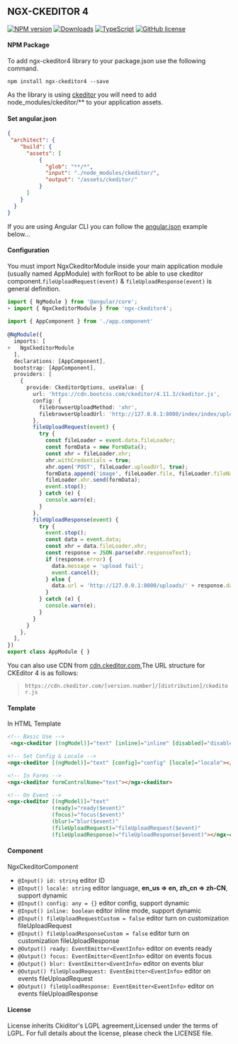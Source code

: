 ## NGX-CKEDITOR 4

[![NPM version](https://badge.fury.io/js/ngx-ckeditor4.png)](http://badge.fury.io/js/ngx-ckeditor4)
[![Downloads](https://img.shields.io/npm/dm/ngx-ckeditor4.svg?style=flat-square)](https://www.npmjs.com/package/ngx-ckeditor4)
[![TypeScript](https://img.shields.io/badge/%3C%2F%3E-TypeScript-blue.svg)](https://www.typescriptlang.org/)
[![GitHub license](https://img.shields.io/badge/license-LGPL2.1-blue.svg)](https://raw.githubusercontent.com/kainonly/ngx-ckeditor4.js/master/LICENSE)

#### NPM Package

To add ngx-ckeditor4 library to your package.json use the following command.

```shell
npm install ngx-ckeditor4 --save
```

As the library is using [ckeditor](https://ckeditor.com/docs/ckeditor4/latest/index.html) you will need to add node_modules/ckeditor/** to your application assets.

#### Set angular.json

```json
{
 "architect": {
    "build": {
      "assets": [
          {
            "glob": "**/*",
            "input": "./node_modules/ckeditor/",
            "output": "/assets/ckeditor/"
          }
      ]
    }
  }
}
```

If you are using Angular CLI you can follow the [angular.json](https://cli.angular.io/) example below...

#### Configuration

You must import NgxCkeditorModule inside your main application module (usually named AppModule) with forRoot to be able to use ckeditor component.`fileUploadRequest(event)` & `fileUploadResponse(event)` is general definition.

```typescript
import { NgModule } from '@angular/core';
+ import { NgxCkeditorModule } from 'ngx-ckeditor4';
 
import { AppComponent } from './app.component'
 
@NgModule({
  imports: [
+   NgxCkeditorModule
  ],
  declarations: [AppComponent],
  bootstrap: [AppComponent],
  providers: [
    {
      provide: CkeditorOptions, useValue: {
        url: 'https://cdn.bootcss.com/ckeditor/4.11.3/ckeditor.js',
        config: {
          filebrowserUploadMethod: 'xhr',
          filebrowserUploadUrl: 'http://127.0.0.1:8000/index/index/uploads',
        },
        fileUploadRequest(event) {
          try {
            const fileLoader = event.data.fileLoader;
            const formData = new FormData();
            const xhr = fileLoader.xhr;
            xhr.withCredentials = true;
            xhr.open('POST', fileLoader.uploadUrl, true);
            formData.append('image', fileLoader.file, fileLoader.fileName);
            fileLoader.xhr.send(formData);
            event.stop();
          } catch (e) {
            console.warn(e);
          }
        },
        fileUploadResponse(event) {
          try {
            event.stop();
            const data = event.data;
            const xhr = data.fileLoader.xhr;
            const response = JSON.parse(xhr.responseText);
            if (response.error) {
              data.message = 'upload fail';
              event.cancel();
            } else {
              data.url = 'http://127.0.0.1:8000/uploads/' + response.data.save_name;
            }
          } catch (e) {
            console.warn(e);
          }
        }
      }
    },
  ],
})
export class AppModule { }
```

You can also use CDN from [cdn.ckeditor.com](http://cdn.ckeditor.com/),The URL structure for CKEditor 4 is as follows:

> `https://cdn.ckeditor.com/[version.number]/[distribution]/ckeditor.js`

#### Template

In HTML Template

```html
<!-- Basic Use -->
 <ngx-ckeditor [(ngModel)]="text" [inline]="inline" [disabled]="disabled"></ngx-ckeditor>

<!-- Set Config & Locale -->
<ngx-ckeditor [(ngModel)]="text" [config]="config" [locale]="locale"></ngx-ckeditor>

<!-- In Forms -->
<ngx-ckeditor formControlName="text"></ngx-ckeditor>

<!-- On Event -->
<ngx-ckeditor [(ngModel)]="text" 
              (ready)="ready($event)"
              (focus)="focus($event)"
              (blur)="blur($event)"
              (fileUploadRequest)="fileUploadRequest($event)"
              (fileUploadResponse)="fileUploadResponse($event)"></ngx-ckeditor>
```

#### Component

NgxCkeditorComponent

- `@Input() id: string` editor ID
- `@Input() locale: string` editor language, **en_us => en, zh_cn => zh-CN**, support dynamic
- `@Input() config: any = {}` editor config, support dynamic
- `@Input() inline: boolean` editor inline mode, support dynamic
- `@Input() fileUploadRequestCustom = false` editor turn on customization fileUploadRequest
- `@Input() fileUploadResponseCustom = false` editor turn on customization fileUploadResponse
- `@Output() ready: EventEmitter<EventInfo>` editor on events ready
- `@Output() focus: EventEmitter<EventInfo>` editor on events focus
- `@Output() blur: EventEmitter<EventInfo>` editor on events blur
- `@Output() fileUploadRequest: EventEmitter<EventInfo>` editor on events fileUploadRequest
- `@Output() fileUploadResponse: EventEmitter<EventInfo>` editor on events fileUploadResponse

#### License

License inherits Ckiditor's LGPL agreement,Licensed under the terms of LGPL. For full details about the license, please check the LICENSE file.
